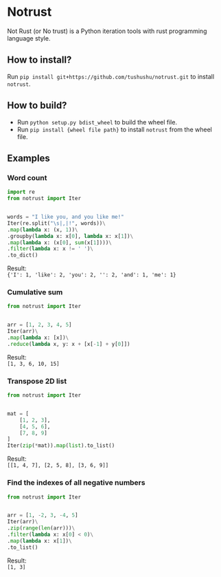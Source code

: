 # Notrust
Not Rust (or No trust) is a Python iteration tools with rust programming language style.

## How to install?
Run `pip install git+https://github.com/tushushu/notrust.git` to install `notrust`.

## How to build?
* Run `python setup.py bdist_wheel` to build the wheel file.
* Run `pip install {wheel file path}` to install `notrust` from the wheel file.

## Examples

### Word count
```Python
import re
from notrust import Iter


words = "I like you, and you like me!"
Iter(re.split("\s|,|!", words))\
.map(lambda x: (x, 1))\
.groupby(lambda x: x[0], lambda x: x[1])\
.map(lambda x: (x[0], sum(x[1])))\
.filter(lambda x: x != ' ')\
.to_dict()
```

Result:  
`{'I': 1, 'like': 2, 'you': 2, '': 2, 'and': 1, 'me': 1}`


### Cumulative sum
```Python
from notrust import Iter


arr = [1, 2, 3, 4, 5]
Iter(arr)\
.map(lambda x: [x])\
.reduce(lambda x, y: x + [x[-1] + y[0]])
```

Result:  
`[1, 3, 6, 10, 15]`


### Transpose 2D list
```Python
from notrust import Iter


mat = [
    [1, 2, 3], 
    [4, 5, 6], 
    [7, 8, 9]
]
Iter(zip(*mat)).map(list).to_list()
```

Result:  
`[[1, 4, 7], [2, 5, 8], [3, 6, 9]]`


### Find the indexes of all negative numbers
```Python
from notrust import Iter


arr = [1, -2, 3, -4, 5]
Iter(arr)\
.zip(range(len(arr)))\
.filter(lambda x: x[0] < 0)\
.map(lambda x: x[1])\
.to_list()
```

Result:  
`[1, 3]`
